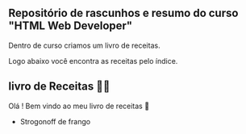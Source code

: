 ## Repositório de rascunhos e resumo do curso "HTML Web Developer"

Dentro de curso criamos um livro de receitas. 

Logo abaixo você encontra as receitas pelo índice.



## livro de Receitas :man_cook:

Olá ! Bem vindo ao meu livro de receitas :wave:

- Strogonoff de frango